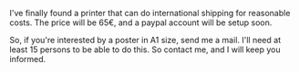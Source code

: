 I've finally found a printer that can do international shipping for reasonable costs. The price will be 65€, and a paypal account will be setup soon.

  <center>

  </center>

So, if you're interested by a poster in A1 size, send me a mail. I'll need at least 15 persons to be able to do this. So contact me, and I will keep you informed.
